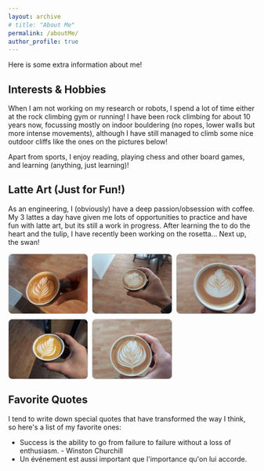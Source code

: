 ```yaml
---
layout: archive
# title: "About Me"
permalink: /aboutMe/
author_profile: true
---
```


Here is some extra information about me!

<!-- <p>
  <a href="{{ site.baseurl }}/files/resume.pdf" download class="btn btn-primary">
    <i class="fa fa-download"></i> Download Resume
  </a>
</p> -->

## Interests & Hobbies
When I am not working on my research or robots, I spend a lot of time either at the rock climbing gym or running!
I have been rock climbing for about 10 years now, focussing mostly on indoor bouldering (no ropes, lower walls but more intense movements), although I have still managed to climb some nice outdoor cliffs like the ones on the pictures below!

Apart from sports, I enjoy reading, playing chess and other board games, and learning (anything, just learning)!

## Latte Art (Just for Fun!)
As an engineering, I (obviously) have a deep passion/obsession with coffee. My 3 lattes a day have given me lots of opportunities to practice and have fun with latte art, but its still a work in progress. After learning the to do the heart and the tulip, I have recently been working on the rosetta... Next up, the swan!

<div style="display: grid; grid-template-columns: repeat(3, 1fr); gap: 10px; margin-top: 15px;">
  <!-- Row 1 -->
  <img src="../images/cafe1.jpg" alt="Latte Art 1" style="width: 100%; aspect-ratio: 4/3; object-fit: cover; border: 1px solid #ccc; border-radius: 8px;">
  <img src="../images/cafe2.jpg" alt="Latte Art 2" style="width: 100%; aspect-ratio: 4/3; object-fit: cover; border: 1px solid #ccc; border-radius: 8px;">
  <img src="../images/cafe3.jpg" alt="Latte Art 3" style="width: 100%; aspect-ratio: 4/3; object-fit: cover; border: 1px solid #ccc; border-radius: 8px;">

  <!-- Row 2 -->
  <img src="../images/cafe6.jpg" alt="Latte Art 6" style="width: 100%; aspect-ratio: 4/3; object-fit: cover; border: 1px solid #ccc; border-radius: 8px;">
  <img src="../images/cafe4.jpg" alt="Latte Art 4" style="width: 100%; aspect-ratio: 4/3; object-fit: cover; border: 1px solid #ccc; border-radius: 8px;">
  <div></div> <!-- empty cell for symmetry -->
</div>

## Favorite Quotes
I tend to write down special quotes that have transformed the way I think, so here's a list of my favorite ones:
  - Success is the ability to go from failure to failure without a loss of enthusiasm. - Winston Churchill
  - Un événement est aussi important que l'importance qu'on lui accorde.
